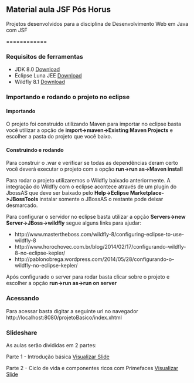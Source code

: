 <h2>Material aula JSF Pós Horus</h2>

<p>Projetos desenvolvidos para a disciplina de Desenvolvimento Web em Java com JSF</p>

============

<h3>Requisitos de ferramentas</h3>

<ul>
<li>JDK 8.0 <a href='http://www.oracle.com/technetwork/java/javase/downloads/jdk8-downloads-2133151.html'>Download</a> </li>
<li>Eclipse Luna JEE <a href='http://eclipse.org/downloads/packages/eclipse-ide-java-ee-developers/lunar'>Download</a> </li>
<li>Wildfly 8.1 <a href='http://wildfly.org/downloads/'>Download</a> </li>
</ul>

<h3>Importando e rodando o projeto no eclipse</h3>
<h4>Importando</h4>
<p>O projeto foi construido utilizando Maven para importar no eclipse basta  
você utilizar a opção de <strong>import->maven->Existing Maven Projects</strong> e escolher a pasta do projeto que você baixo. </p>
<h4>Construindo e rodando</h4>
<p>Para construir o .war e verificar se todas as dependências deram certo você deverá executar o projeto com a opção <strong>run->run as->Maven install</strong></p>
<p>Para rodar o projeto utilizaremos o Wildfly baixado anteriormente. 
A integração do Wildfly com o eclipse acontece através de um plugin do JbossAS que deve ser baixado pelo <strong>Help->Eclipse Marketplace->JBossTools</strong> instalar somente o JBossAS o restante pode deixar desmarcado.</p>
<p>Para configurar o servidor no eclipse basta utilizar a opção <strong>Servers->new Server->JBoss->wildfly</strong> segue alguns links para ajudar:</p>

<ul>
<li>http://www.mastertheboss.com/wildfly-8/configuring-eclipse-to-use-wildfly-8</li>
<li>http://www.horochovec.com.br/blog/2014/02/17/configurando-wildfly-8-no-eclipse-kepler/</li>
<li>http://pablonobrega.wordpress.com/2014/05/28/configurando-o-wildfly-no-eclipse-kepler/</li>
</ul>

<p>Após configurado o server para rodar basta clicar sobre o projeto e escolher a opção <strong>run->run as->run on server</strong></p>

<h3>Acessando</h3>

<p>Para acessar basta digitar a seguinte url no navegador http://localhost:8080/projetoBasico/index.xhtml</p>


<h3>Slideshare</h3>

As aulas serão divididas em 2 partes:

Parte 1 - Introdução básica
<a href="http://pt.slideshare.net/andreforchesatto/aula-parte-1-de-jsf-22" target="_blanck">Visualizar Slide</a>

Parte 2 - Ciclo de vida e componentes ricos com Primefaces
<a href="http://pt.slideshare.net/andreforchesatto/aula-parte-1-de-jsf-22-37785615" target="_blanck">Visualizar Slide</a>
